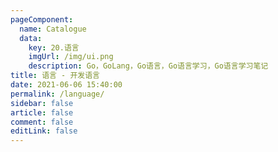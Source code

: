 ```yaml
---
pageComponent:
  name: Catalogue
  data:
    key: 20.语言
    imgUrl: /img/ui.png
    description: Go，GoLang，Go语言，Go语言学习，Go语言学习笔记
title: 语言 - 开发语言
date: 2021-06-06 15:40:00
permalink: /language/
sidebar: false
article: false
comment: false
editLink: false
---
```


